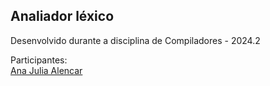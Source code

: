 ## Analiador léxico
Desenvolvido durante a disciplina de Compiladores - 2024.2

Participantes:<br>
[Ana Julia Alencar](https://github.com/anaahnb)
